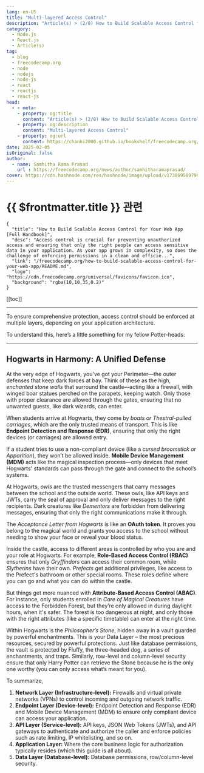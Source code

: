 ```yaml
---
lang: en-US
title: "Multi-layered Access Control"
description: "Article(s) > (2/8) How to Build Scalable Access Control for Your Web App [Full Handbook]" 
category:
  - Node.js
  - React.js
  - Article(s)
tag:
  - blog
  - freecodecamp.org
  - node
  - nodejs
  - node-js
  - react
  - reactjs
  - react-js
head:
  - - meta:
    - property: og:title
      content: "Article(s) > (2/8) How to Build Scalable Access Control for Your Web App [Full Handbook]"
    - property: og:description
      content: "Multi-layered Access Control"
    - property: og:url
      content: https://chanhi2000.github.io/bookshelf/freecodecamp.org/how-to-build-scalable-access-control-for-your-web-app/multi-layered-access-control.html
date: 2025-02-05
isOriginal: false
author:
  - name: Samhitha Rama Prasad
    url : https://freecodecamp.org/news/author/samhitharamaprasad/
cover: https://cdn.hashnode.com/res/hashnode/image/upload/v1738695897990/7a5962ce-9c4a-4e7c-bdeb-520dccc5d240.png
---
```


# {{ $frontmatter.title }} 관련

```component VPCard
{
  "title": "How to Build Scalable Access Control for Your Web App [Full Handbook]",
  "desc": "Access control is crucial for preventing unauthorized access and ensuring that only the right people can access sensitive data in your application. As your app grows in complexity, so does the challenge of enforcing permissions in a clean and efficie...",
  "link": "/freecodecamp.org/how-to-build-scalable-access-control-for-your-web-app/README.md",
  "logo": "https://cdn.freecodecamp.org/universal/favicons/favicon.ico",
  "background": "rgba(10,10,35,0.2)"
}
```

[[toc]]

---

<SiteInfo
  name="How to Build Scalable Access Control for Your Web App [Full Handbook]"
  desc="Access control is crucial for preventing unauthorized access and ensuring that only the right people can access sensitive data in your application. As your app grows in complexity, so does the challenge of enforcing permissions in a clean and efficie..."
  url="https://freecodecamp.org/news/how-to-build-scalable-access-control-for-your-web-app#heading-multi-layered-access-control"
  logo="https://cdn.freecodecamp.org/universal/favicons/favicon.ico"
  preview="https://cdn.hashnode.com/res/hashnode/image/upload/v1738695897990/7a5962ce-9c4a-4e7c-bdeb-520dccc5d240.png"/>

To ensure comprehensive protection, access control should be enforced at multiple layers, depending on your application architecture.

To understand this, here’s a little something for my fellow Potter-heads:

---

## Hogwarts in Harmony: A Unified Defense

At the very edge of Hogwarts, you’ve got your Perimeter—the outer defenses that keep dark forces at bay. Think of these as the high, *enchanted stone walls* that surround the castle—acting like a firewall, with winged boar statues perched on the parapets, keeping watch. Only those with proper clearance are allowed through the gates, ensuring that no unwanted guests, like dark wizards, can enter.

When students arrive at Hogwarts, they come by *boats or Thestral-pulled carriages*, which are the only trusted means of transport. This is like **Endpoint Detection and Response (EDR)**, ensuring that only the right devices (or carriages) are allowed entry.

If a student tries to use a non-compliant device (like a *cursed broomstick or Apparition*), they won’t be allowed inside. **Mobile Device Management (MDM)** acts like the magical inspection process—only devices that meet Hogwarts' standards can pass through the gate and connect to the school’s systems.

At Hogwarts, *owls* are the trusted messengers that carry messages between the school and the outside world. These owls, like API keys and JWTs, carry the seal of approval and only deliver messages to the right recipients. Dark creatures like *Dementors* are forbidden from delivering messages, ensuring that only the right communications make it through.

The *Acceptance Letter from Hogwarts* is like an **OAuth token**. It proves you belong to the magical world and grants you access to the school without needing to show your face or reveal your blood status.

Inside the castle, access to different areas is controlled by who you are and your role at Hogwarts. For example, **Role-Based Access Control (RBAC)** ensures that only *Gryffindors* can access their common room, while *Slytherins* have their own. *Prefects* get additional privileges, like access to the Prefect's bathroom or other special rooms. These roles define where you can go and what you can do within the castle.

But things get more nuanced with **Attribute-Based Access Control (ABAC)**. For instance, only students enrolled in *Care of Magical Creatures* have access to the Forbidden Forest, but they’re only allowed in during daylight hours, when it's safer. The forest is too dangerous at night, and only those with the right attributes (like a specific timetable) can enter at the right time.

Within Hogwarts is the *Philosopher’s Stone*, hidden away in a vault guarded by powerful enchantments. This is your Data Layer – the most precious resources, secured by powerful protections. Just like database permissions, the vault is protected by Fluffy, the three-headed dog, a series of enchantments, and traps. Similarly, row-level and column-level security ensure that only Harry Potter can retrieve the Stone because he is the only one worthy (you can only access what’s meant for you).

To summarize,

1. **Network Layer (Infrastructure-level):** Firewalls and virtual private networks (VPNs) to control incoming and outgoing network traffic.
2. **Endpoint Layer (Device-level):** Endpoint Detection and Response (EDR) and Mobile Device Management (MDM) to ensure only compliant device can access your application.
3. **API Layer (Service-level):** API keys, JSON Web Tokens (JWTs), and API gateways to authenticate and authorize the caller and enforce policies such as rate limiting, IP whitelisting, and so on.
4. **Application Layer:** Where the core business logic for authorization typically resides (which this guide is all about).
5. **Data Layer (Database-level):** Database permissions, row/column-level security.
